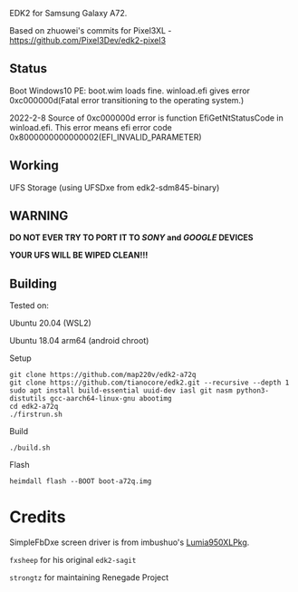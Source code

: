 EDK2 for Samsung Galaxy A72.

Based on zhuowei's commits for Pixel3XL - https://github.com/Pixel3Dev/edk2-pixel3

## Status
Boot Windows10 PE: boot.wim loads fine. winload.efi gives error 0xc000000d(Fatal error transitioning to the operating system.)

2022-2-8 Source of 0xc000000d error is function EfiGetNtStatusCode in winload.efi. This error means efi error code 0x8000000000000002(EFI_INVALID_PARAMETER)

## Working
UFS Storage (using UFSDxe from edk2-sdm845-binary)

## WARNING

**DO NOT EVER TRY TO PORT IT TO *SONY* and *GOOGLE* DEVICES**

**YOUR UFS WILL BE WIPED CLEAN!!!**

## Building
Tested on:

Ubuntu 20.04 (WSL2)

Ubuntu 18.04 arm64 (android chroot)

Setup
```
git clone https://github.com/map220v/edk2-a72q
git clone https://github.com/tianocore/edk2.git --recursive --depth 1
sudo apt install build-essential uuid-dev iasl git nasm python3-distutils gcc-aarch64-linux-gnu abootimg
cd edk2-a72q
./firstrun.sh
```
Build
```
./build.sh
```
Flash
```
heimdall flash --BOOT boot-a72q.img
```

# Credits

SimpleFbDxe screen driver is from imbushuo's [Lumia950XLPkg](https://github.com/WOA-Project/Lumia950XLPkg).

`fxsheep` for his original `edk2-sagit`

`strongtz` for maintaining Renegade Project
